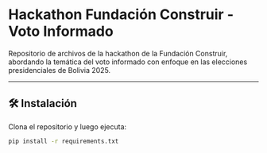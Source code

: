 # Hackathon Fundación Construir - Voto Informado

Repositorio de archivos de la hackathon de la Fundación Construir, abordando la temática del voto informado con enfoque en las elecciones presidenciales de Bolivia 2025.

---

## 🛠 Instalación

Clona el repositorio y luego ejecuta:

```bash
pip install -r requirements.txt
```
